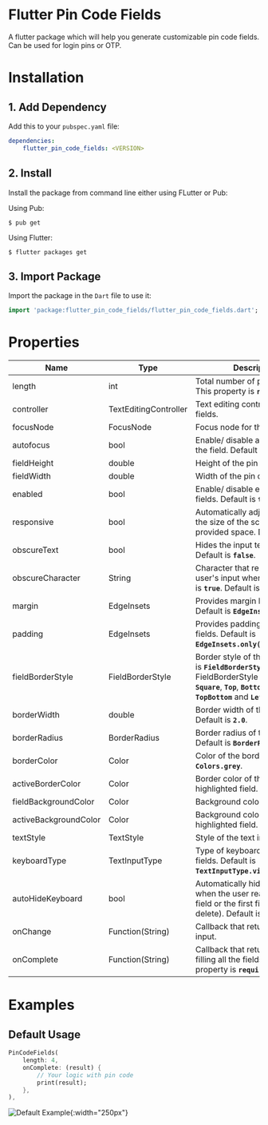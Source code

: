 # Flutter Pin Code Fields

A flutter package which will help you generate customizable pin code fields. Can be used for login pins or OTP.

# Installation

## 1. Add Dependency
Add this to your `pubspec.yaml` file:
```yaml
dependencies:
    flutter_pin_code_fields: <VERSION>
```
## 2. Install
Install the package from command line either using FLutter or Pub:

Using Pub:
```shell
$ pub get
```
Using Flutter:
```shell
$ flutter packages get
```
## 3. Import Package
Import the package in the `Dart` file to use it:
```dart
import 'package:flutter_pin_code_fields/flutter_pin_code_fields.dart';
```

# Properties
Name | Type | Description
| --- |---|---|
length | int | Total number of pin code fields. This property is __`required`__.
controller | TextEditingController | Text editing controller for the fields.
focusNode | FocusNode | Focus node for the fields.
autofocus | bool | Enable/ disable autofocus on the field. Default is __`false`__.
fieldHeight | double | Height of the pin code fields.
fieldWidth | double | Width of the pin code fields.
enabled | bool | Enable/ disable editing on the fields. Default is __`true`__.
responsive | bool | Automatically adjusts fields to the size of the screen or provided space. Default is __`true`__.
obscureText | bool | Hides the input text of the user. Default is __`false`__.
obscureCharacter | String | Character that replaces the user's input when __`obscureText`__ is __`true`__. Default is __`'*'`__.
margin | EdgeInsets | Provides margin between fields. Default is __`EdgeInsets.all(5.0)`__.
padding | EdgeInsets | Provides padding within the fields. Default is __`EdgeInsets.only(bottom: 5.0)`__.
fieldBorderStyle | FieldBorderStyle | Border style of the field. Default is __`FieldBorderStyle.Bottom`__. FieldBorderStyle contains: __`Square`__, __`Top`__, __`Bottom`__, __`Left`__, __`Right`__, __`TopBottom`__ and __`LeftRight`__.
borderWidth | double | Border width of the field. Default is __`2.0`__.
borderRadius | BorderRadius | Border radius of the field. Default is __`BorderRadius.zero`__.
borderColor | Color | Color of the border. Default is __`Colors.grey`__.
activeBorderColor | Color | Border color of the active/ highlighted field.
fieldBackgroundColor | Color | Background color of the fields.
activeBackgroundColor | Color | Background color of the active/ highlighted field.
textStyle | TextStyle | Style of the text in the fields.
keyboardType | TextInputType | Type of keyboard to use for the fields. Default is __`TextInputType.visiblePassword`__.
autoHideKeyboard | bool | Automatically hide keyboard when the user reaches the last field or the first field (by delete). Default is __`true`__.
onChange | Function(String) | Callback that returns text on input.
onComplete | Function(String) | Callback that returns text on filling all the fields. This property is __`required`__.

# Examples
## Default Usage
```dart
PinCodeFields(
    length: 4,
    onComplete: (result) {
        // Your logic with pin code
        print(result);
    },
),
```
![Default Example](screenshots/default.gif "Default Example"){:width="250px"}
